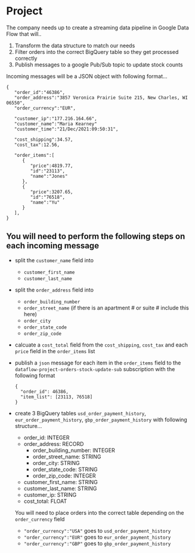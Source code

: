 # Project

The company needs up to create a streaming data pipeline in Google Data Flow that will..
  1. Transform the data structure to match our needs
  2. Filter orders into the correct BigQuery table so they get processed correctly
  3. Publish messages to a google Pub/Sub topic to update stock counts


Incoming messages will be a JSON object with following format...
```
{
   "order_id":"46386",
   "order_address":"3857 Veronica Prairie Suite 215, New Charles, WI 06550",
   "order_currency":"EUR",
   
   "customer_ip":"177.216.164.66",
   "customer_name":"Maria Kearney"
   "customer_time":"21/Dec/2021:09:50:31",
   
   "cost_shipping":34.57,
   "cost_tax":12.56,
   
   "order_items":[
      {
         "price":4819.77,
         "id":"23113",
         "name":"Jones"
      },
      {
         "price":3207.65,
         "id":"76518",
         "name":"Yu"
      }
   ],
}
```

## You will need to perform the following steps on each incoming message
  - split the ```customer_name``` field into 
    - ```customer_first_name```
    - ```customer_last_name```



  - split the ```order_address``` field into
    -  ```order_building_number```
    -  ```order_street_name``` (if there is an apartment # or suite # include this here)
    -  ```order_city```
    -  ```order_state_code```
    -  ```order_zip_code```



  - calcuate a ```cost_total``` field from the ```cost_shipping```, ```cost_tax``` and each ```price``` field in the ```order_items``` list



  - publish a ```json``` message for each item in the ```order_items``` field to the ```dataflow-project-orders-stock-update-sub``` subscription with the following format
    ```
    {
      "order_id": 46386,
      "item_list": [23113, 76518]
    }
    ```
    
  - create 3 BigQuery tables ```usd_order_payment_history```, ```eur_order_payment_history```, ```gbp_order_payment_history``` with following structure...
    - order_id: INTEGER
    - order_address: RECORD
      - order_building_number: INTEGER
      - order_street_name: STRING
      - order_city: STRING
      - order_state_code: STRING
      - order_zip_code: INTEGER
    - customer_first_name: STRING
    - customer_last_name: STRING
    - customer_ip: STRING
    - cost_total: FLOAT
    
    
    You will need to place orders into the correct table depending on the ```order_currency``` field
      - ```"order_currency":"USA"``` goes to ```usd_order_payment_history```
      - ```"order_currency":"EUR"``` goes to ```eur_order_payment_history```
      - ```"order_currency":"GBP"``` goes to ```gbp_order_payment_history```
  
  
 
